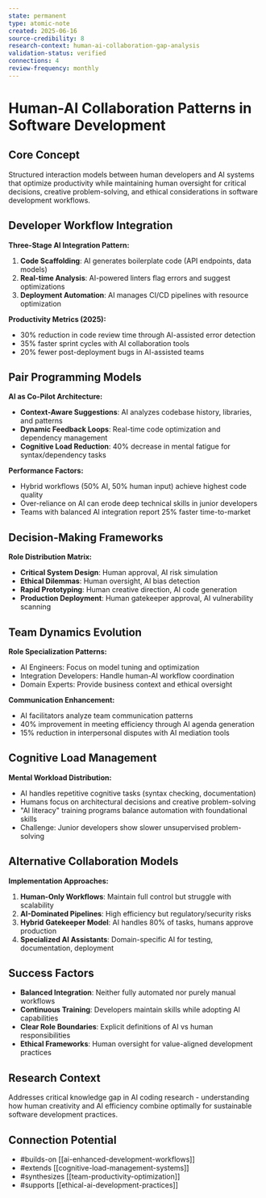 ```yaml
---
state: permanent
type: atomic-note
created: 2025-06-16
source-credibility: 8
research-context: human-ai-collaboration-gap-analysis
validation-status: verified
connections: 4
review-frequency: monthly
---
```


# Human-AI Collaboration Patterns in Software Development

## Core Concept
Structured interaction models between human developers and AI systems that optimize productivity while maintaining human oversight for critical decisions, creative problem-solving, and ethical considerations in software development workflows.

## Developer Workflow Integration
**Three-Stage AI Integration Pattern:**
1. **Code Scaffolding**: AI generates boilerplate code (API endpoints, data models)
2. **Real-time Analysis**: AI-powered linters flag errors and suggest optimizations  
3. **Deployment Automation**: AI manages CI/CD pipelines with resource optimization

**Productivity Metrics (2025):**
- 30% reduction in code review time through AI-assisted error detection
- 35% faster sprint cycles with AI collaboration tools
- 20% fewer post-deployment bugs in AI-assisted teams

## Pair Programming Models
**AI as Co-Pilot Architecture:**
- **Context-Aware Suggestions**: AI analyzes codebase history, libraries, and patterns
- **Dynamic Feedback Loops**: Real-time code optimization and dependency management
- **Cognitive Load Reduction**: 40% decrease in mental fatigue for syntax/dependency tasks

**Performance Factors:**
- Hybrid workflows (50% AI, 50% human input) achieve highest code quality
- Over-reliance on AI can erode deep technical skills in junior developers
- Teams with balanced AI integration report 25% faster time-to-market

## Decision-Making Frameworks
**Role Distribution Matrix:**
- **Critical System Design**: Human approval, AI risk simulation
- **Ethical Dilemmas**: Human oversight, AI bias detection
- **Rapid Prototyping**: Human creative direction, AI code generation
- **Production Deployment**: Human gatekeeper approval, AI vulnerability scanning

## Team Dynamics Evolution
**Role Specialization Patterns:**
- AI Engineers: Focus on model tuning and optimization
- Integration Developers: Handle human-AI workflow coordination
- Domain Experts: Provide business context and ethical oversight

**Communication Enhancement:**
- AI facilitators analyze team communication patterns
- 40% improvement in meeting efficiency through AI agenda generation
- 15% reduction in interpersonal disputes with AI mediation tools

## Cognitive Load Management
**Mental Workload Distribution:**
- AI handles repetitive cognitive tasks (syntax checking, documentation)
- Humans focus on architectural decisions and creative problem-solving
- "AI literacy" training programs balance automation with foundational skills
- Challenge: Junior developers show slower unsupervised problem-solving

## Alternative Collaboration Models
**Implementation Approaches:**
1. **Human-Only Workflows**: Maintain full control but struggle with scalability
2. **AI-Dominated Pipelines**: High efficiency but regulatory/security risks
3. **Hybrid Gatekeeper Model**: AI handles 80% of tasks, humans approve production
4. **Specialized AI Assistants**: Domain-specific AI for testing, documentation, deployment

## Success Factors
- **Balanced Integration**: Neither fully automated nor purely manual workflows
- **Continuous Training**: Developers maintain skills while adopting AI capabilities
- **Clear Role Boundaries**: Explicit definitions of AI vs human responsibilities
- **Ethical Frameworks**: Human oversight for value-aligned development practices

## Research Context
Addresses critical knowledge gap in AI coding research - understanding how human creativity and AI efficiency combine optimally for sustainable software development practices.

## Connection Potential
- #builds-on [[ai-enhanced-development-workflows]]
- #extends [[cognitive-load-management-systems]]
- #synthesizes [[team-productivity-optimization]]
- #supports [[ethical-ai-development-practices]]